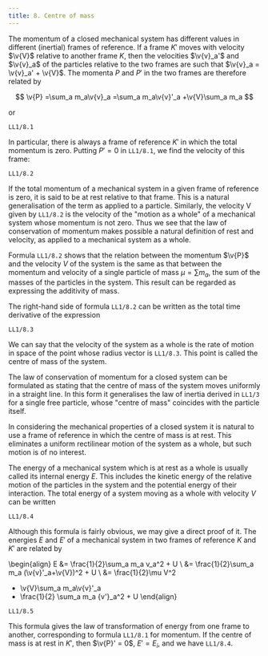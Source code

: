 ```yaml
---
title: 8. Centre of mass
---
```


The momentum of a closed mechanical system has different values in different (inertial) frames of reference. If a frame $K'$ moves with velocity $\v{V}$ relative to another frame $K$, then the velocities $\v{v}_a'$ and $\v{v}_a$ of the particles relative to the two frames are such that $\v{v}_a = \v{v}_a' + \v{V}$. The momenta $P$ and $P'$ in the two frames are therefore related by

$$
\v{P}
=\sum_a m_a\v{v}_a
=\sum_a m_a\v{v}'_a
+\v{V}\sum_a m_a
$$

or

```load
LL1/8.1
```

In particular, there is always a frame of reference $K'$ in which the total
momentum is zero. Putting $P' = 0$ in `LL1/8.1`, we find the velocity of this frame:

```load
LL1/8.2
```

If the total momentum of a mechanical system in a given frame of reference is zero, it is said to be at rest relative to that frame. This is a natural generalisation of the term as applied to a particle. Similarly, the velocity V given by `LL1/8.2` is the velocity of the "motion as a whole" of a mechanical system whose momentum is not zero. Thus we see that the law of conservation of momentum makes possible a natural definition of rest and velocity, as applied to a mechanical system as a whole.

Formula `LL1/8.2` shows that the relation between the momentum $\v{P}$ and the velocity $V$ of the system is the same as that between the momentum and velocity of a single particle of mass $\mu = \sum m_a$, the sum of the masses of the particles in the system. This result can be regarded as expressing the additivity of mass.

The right-hand side of formula `LL1/8.2` can be written as the total time derivative of the expression

```load
LL1/8.3
```

We can say that the velocity of the system as a whole is the rate of motion in space of the point whose radius vector is `LL1/8.3`. This point is called the centre of mass of the system.

The law of conservation of momentum for a closed system can be formulated as stating that the centre of mass of the system moves uniformly in a straight line. In this form it generalises the law of inertia derived in `LL1/3` for a single free particle, whose "centre of mass" coincides with the particle itself.

In considering the mechanical properties of a closed system it is natural to use a frame of reference in which the centre of mass is at rest. This eliminates a uniform rectilinear motion of the system as a whole, but such motion is of no interest.

The energy of a mechanical system which is at rest as a whole is usually called its internal energy $E$. This includes the kinetic energy of the relative motion of the particles in the system and the potential energy of their interaction. The total energy of a system moving as a whole with velocity $V$ can be written

```load
LL1/8.4
```

Although this formula is fairly obvious, we may give a direct proof of it. The energies $E$ and $E'$ of a mechanical system in two frames of reference $K$ and $K'$ are related by

\begin{align}
E 
&= \frac{1}{2}\sum_a m_a v_a^2 + U \\
&= \frac{1}{2}\sum_a m_a (\v{v}'_a+\v{V})^2 + U \\
&= \frac{1}{2}\mu V^2 
+ \v{V}\sum_a m_a\v{v}'_a
+ \frac{1}{2} \sum_a m_a {v'}_a^2 + U
\end{align}

```load
LL1/8.5
```

This formula gives the law of transformation of energy from one frame to another, corresponding to formula `LL1/8.1` for momentum. If the centre of mass is at rest in $K'$, then $\v{P}' = 0$, $E' = E_i$, and we have `LL1/8.4`.
